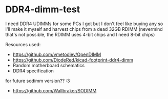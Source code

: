 # DDR4-dimm-test

I need DDR4 UDIMMs for some PCs I got but I don't feel like buying any so I'll make it myself and harvest chips from a dead 32GB RDIMM (nevermind that's not possible, the RDIMM uses 4-bit chips and I need 8-bit chips)


Resources used:

- https://github.com/vmetodiev/OpenDIMM
- https://github.com/DiodeRed/kicad-footprint-ddr4-dimm
- Random motherboard schematics
- DDR4 specification

for future sodimm version?? :3
- https://github.com/Wallbraker/SODIMM
